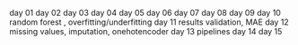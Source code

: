 day 01
day 02
day 03
day 04
day 05
day 06
day 07
day 08
day 09
day 10  random forest , overfitting/underfitting
day 11  results validation, MAE
day 12  missing values, imputation, onehotencoder 
day 13  pipelines
day 14
day 15
